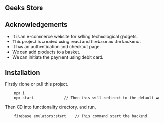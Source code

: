 
## Geeks Store
## Acknowledgements

- It is an e-commerce website for selling technological gadgets.
- This project is created using react and firebase as the backend.
- It has an authentication and checkout page.
- We can add products to a basket.
- We can initiate the payment using debit card.
 

## Installation

Firstly clone or pull this project.

```bash
    npm i
    npm start              // Then this will redirect to the default web browser
```
Then CD into functionality directory. and run,

```bash
    firebase emulators:start    // This command start the backend.
```
    
